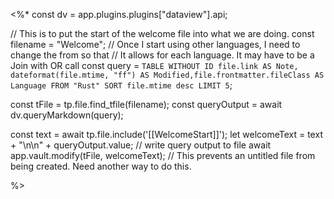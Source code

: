 
<%*
const dv = app.plugins.plugins["dataview"].api;

// This is to put the start of the welcome file into what we are doing.
const filename = "Welcome";
// Once I start using other languages, I need to change the from so that
// It allows for each language. It may have to be a Join with OR call
const query = `TABLE WITHOUT ID
file.link AS Note, dateformat(file.mtime, "ff") AS Modified,file.frontmatter.fileClass AS Language
FROM "Rust"
SORT file.mtime desc
LIMIT 5`;


const tFile = tp.file.find_tfile(filename);
const queryOutput = await dv.queryMarkdown(query);

const text = await tp.file.include('[[WelcomeStart]]');
let welcomeText = text + "\n\n" + queryOutput.value;
// write query output to file
await app.vault.modify(tFile, welcomeText);
// This prevents an untitled file from being created. Need another way to do this.



%>
